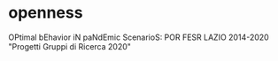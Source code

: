 # openness
OPtimal bEhavior iN paNdEmic ScenarioS: POR FESR LAZIO 2014-2020 "Progetti Gruppi di Ricerca 2020"
